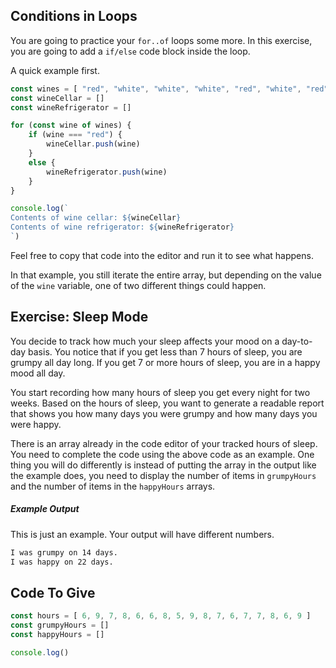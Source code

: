 ## Conditions in Loops

You are going to practice your `for..of` loops some more. In this exercise, you are going to add a `if/else` code block inside the loop. 

A quick example first. 

```js
const wines = [ "red", "white", "white", "white", "red", "white", "red" ]
const wineCellar = []
const wineRefrigerator = []

for (const wine of wines) {
	if (wine === "red") {
		wineCellar.push(wine)
	}
	else {
		wineRefrigerator.push(wine)
	}
}

console.log(`
Contents of wine cellar: ${wineCellar}
Contents of wine refrigerator: ${wineRefrigerator}
`)
```

Feel free to copy that code into the editor and run it to see what happens.

In that example, you still iterate the entire array, but depending on the value of the `wine` variable, one of two different things could happen.

## Exercise: Sleep Mode

You decide to track how much your sleep affects your mood on a day-to-day basis. You notice that if you get less than 7 hours of sleep, you are grumpy all day long. If you get 7 or more hours of sleep, you are in a happy mood all day.

You start recording how many hours of sleep you get every night for two weeks. Based on the hours of sleep, you want to generate a readable report that shows you how many days you were grumpy and how many days you were happy.

There is an array already in the code editor of your tracked hours of sleep. You need to complete the code using the above code as an example. One thing you will do differently is instead of putting the array in the output like the example does, you need to display the number of items in `grumpyHours` and the number of items in the `happyHours` arrays.

##### Example Output

This is just an example. Your output will have different numbers.

```html
I was grumpy on 14 days.
I was happy on 22 days.
```






## Code To Give

```js
const hours = [ 6, 9, 7, 8, 6, 6, 8, 5, 9, 8, 7, 6, 7, 7, 8, 6, 9 ]
const grumpyHours = []
const happyHours = []

console.log()
```
<!--stackedit_data:
eyJoaXN0b3J5IjpbMzM0ODA1MTg5XX0=
-->